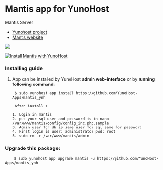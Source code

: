 # Mantis app for YunoHost
Mantis Server

- [Yunohost project](https://yunohost.org)
- [Mantis website](https://www.mantisbt.org/)

![](https://www.mantisbt.org/images/mantis_logo_262x90.png)


[![Install Mantis with YunoHost](https://install-app.yunohost.org/install-with-yunohost.png)](https://install-app.yunohost.org/?app=mantis)

### Installing guide

 1. App can be installed by YunoHost **admin web-interface** or by **running following command**:

         $ sudo yunohost app install https://github.com/YunoHost-Apps/mantis_ynh
         
         After install :
 
        1. Login in mantis
        2. put your sql user and password is in nano /var/www/mantis/config/config_inc.php.sample
        3. Admin user for db is same user for sql same for password
        4. First login is user: administrator pwd: root
        5. sudo rm -r /var/www/mantis/admin

 
### Upgrade this package:

        $ sudo yunohost app upgrade mantis -u https://github.com/YunoHost-Apps/mantis_ynh


